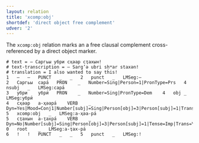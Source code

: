 ```yaml
---
layout: relation
title: 'xcomp:obj'
shortdef: 'direct object free complement'
udver: '2'
---
```


The `xcomp:obj` relation marks an a free clausal complement cross-referenced by a direct object marker.

~~~ conllu
# text = – Саргьы убри сҳәар сҭахын!
# text-transcription = – Sarg’ə ubri sḥʷar staxən!
# translation = I also wanted to say this!
1	–	–	PUNCT	_	_	2	punct	_	LMSeg:–
2	Саргьы	сара́	PRON	_	Number=Sing|Person=1|PronType=Prs	4	nsubj	_	LMSeg:сара́
3	убри	убри́	PRON	_	Number=Sing|PronType=Dem	4	obj	_	LMSeg:убри́
4	сҳәар	а-ҳәара́	VERB	_	Dyn=Yes|Mood=Conj1|Number[subj]=Sing|Person[obj]=3|Person[subj]=1|Trans=Yes|VerbForm=NonFin	5	xcomp:obj	_	LMSeg:а-ҳәа-ра́
5	сҭахын	а-ҭахра́	VERB	_	Dyn=No|Number[subj]=Sing|Person[obj]=3|Person[subj]=1|Tense=Imp|Trans=Yes|VerbForm=Fin	0	root	_	LMSeg:а-ҭах-ра́
6	!	!	PUNCT	_	_	5	punct	_	LMSeg:!

~~~

<!-- Interlanguage links updated Po 11. listopadu 2024, 20:11:31 CET -->
